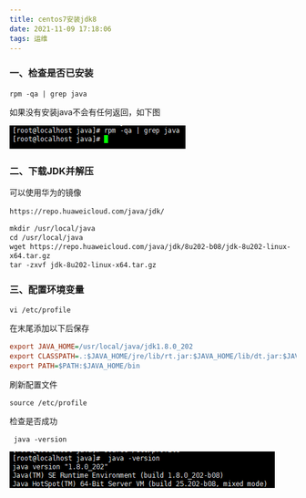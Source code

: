 ```yaml
---
title: centos7安装jdk8
date: 2021-11-09 17:18:06
tags: 运维
---
```


### 一、检查是否已安装

```shell
rpm -qa | grep java
```

<!--more-->

如果没有安装java不会有任何返回，如下图

![image-20211109172218407](newpost-24/image-20211109172218407.png)

### 二、下载JDK并解压

可以使用华为的镜像

`https://repo.huaweicloud.com/java/jdk/`

```shell
mkdir /usr/local/java
cd /usr/local/java
wget https://repo.huaweicloud.com/java/jdk/8u202-b08/jdk-8u202-linux-x64.tar.gz
tar -zxvf jdk-8u202-linux-x64.tar.gz
```

### 三、配置环境变量

```shell
vi /etc/profile
```

在末尾添加以下后保存

```ini
export JAVA_HOME=/usr/local/java/jdk1.8.0_202
export CLASSPATH=.:$JAVA_HOME/jre/lib/rt.jar:$JAVA_HOME/lib/dt.jar:$JAVA_HOME/lib/tools.jar
export PATH=$PATH:$JAVA_HOME/bin
```

刷新配置文件

```shell
source /etc/profile
```

检查是否成功

```
 java -version
```

![image-20211109173556849](newpost-24/image-20211109173556849.png)

